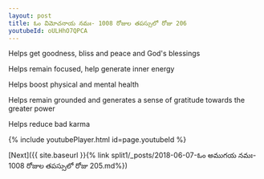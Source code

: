 ```yaml
---
layout: post
title: ఓం విమోచనాయ నమః- 1008 రోజుల తపస్సులో రోజు 206
youtubeId: oULHhO7QPCA
---
```

 
 
Helps get goodness, bliss and peace and God's blessings
 
Helps remain focused, help generate inner energy 
 
Helps boost physical and mental health 
 
Helps remain grounded and generates a sense of gratitude towards the greater power 
 
Helps reduce bad karma
 
 
 
 


{% include youtubePlayer.html id=page.youtubeId %}
 
[Next]({{ site.baseurl }}{% link  split1/_posts/2018-06-07-ఓం అముగయ నమః- 1008 రోజుల తపస్సులో రోజు 205.md%})
 
